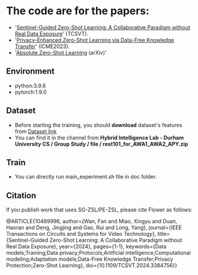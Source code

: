# The code are for the papers: 
- '[Sentinel-Guided Zero-Shot Learning: A Collaborative Paradigm without Real Data Exposure](https://ieeexplore.ieee.org/abstract/document/10489996)' (TCSVT).
- '[Privacy-Enhanced Zero-Shot Learning via Data-Free Knowledge Transfer](https://ieeexplore.ieee.org/abstract/document/10219812)' (ICME2023).
- '[Absolute Zero-Shot Learning](https://arxiv.org/abs/2202.11319) (arXiv)'


## Environment

- python:3.9.6
- pytorch:1.9.0

## Dataset
- Before starting the training, you should **download** dataset's features from  [Dataset link](https://teams.microsoft.com/_#/school/files/Group%20Study?threadId=19%3A5c11800f52bf4af1b5bb33d792679435%40thread.tacv2&ctx=channel&context=DatasetForGroupPorject&rootfolder=%252Fteams%252FPerceptionLab%252FShared%2520Documents%252FGroup%2520Study%252FDatasetForGroupPorject)
- You can find it in the channel from **Hybrid Intelligence Lab - Durham University CS / Group Study / file / rest101_for_AWA1_AWA2_APY.zip**

## Train
- You can directly run main_experiment.sh file in doc folder.

## Citation
If you publish work that uses SG-ZSL/PE-ZSL, please cite Flower as follows:

@ARTICLE{10489996,
  author={Wan, Fan and Miao, Xingyu and Duan, Haoran and Deng, Jingjing and Gao, Rui and Long, Yang},
  journal={IEEE Transactions on Circuits and Systems for Video Technology}, 
  title={Sentinel-Guided Zero-Shot Learning: A Collaborative Paradigm without Real Data Exposure}, 
  year={2024},
  pages={1-1},
  keywords={Data models;Training;Data privacy;Protocols;Artificial intelligence;Computational modeling;Adaptation models;Data-Free Knowledge Transfer;Privacy Protection;Zero-Shot Learning},
  doi={10.1109/TCSVT.2024.3384756}}


